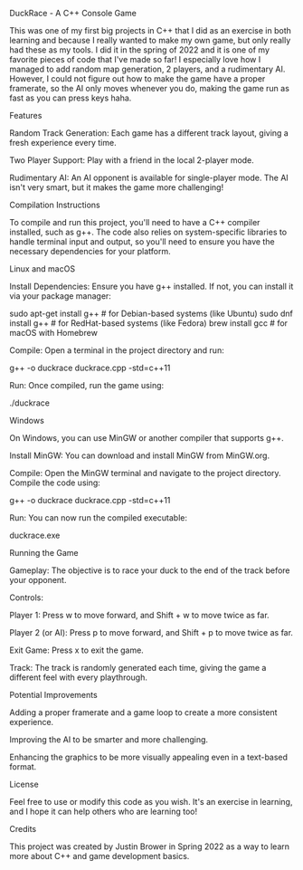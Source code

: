 DuckRace - A C++ Console Game

This was one of my first big projects in C++ that I did as an exercise in both learning and because I really wanted to make my own game, but only really had these as my tools. I did it in the spring of 2022 and it is one of my favorite pieces of code that I've made so far! I especially love how I managed to add random map generation, 2 players, and a rudimentary AI. However, I could not figure out how to make the game have a proper framerate, so the AI only moves whenever you do, making the game run as fast as you can press keys haha.

Features

Random Track Generation: Each game has a different track layout, giving a fresh experience every time.

Two Player Support: Play with a friend in the local 2-player mode.

Rudimentary AI: An AI opponent is available for single-player mode. The AI isn't very smart, but it makes the game more challenging!

Compilation Instructions

To compile and run this project, you'll need to have a C++ compiler installed, such as g++. The code also relies on system-specific libraries to handle terminal input and output, so you'll need to ensure you have the necessary dependencies for your platform.

Linux and macOS

Install Dependencies: Ensure you have g++ installed. If not, you can install it via your package manager:

sudo apt-get install g++       # for Debian-based systems (like Ubuntu)
sudo dnf install g++           # for RedHat-based systems (like Fedora)
brew install gcc               # for macOS with Homebrew

Compile: Open a terminal in the project directory and run:

g++ -o duckrace duckrace.cpp -std=c++11

Run: Once compiled, run the game using:

./duckrace

Windows

On Windows, you can use MinGW or another compiler that supports g++.

Install MinGW: You can download and install MinGW from MinGW.org.

Compile: Open the MinGW terminal and navigate to the project directory. Compile the code using:

g++ -o duckrace duckrace.cpp -std=c++11

Run: You can now run the compiled executable:

duckrace.exe

Running the Game

Gameplay: The objective is to race your duck to the end of the track before your opponent.

Controls:

Player 1: Press w to move forward, and Shift + w to move twice as far.

Player 2 (or AI): Press p to move forward, and Shift + p to move twice as far.

Exit Game: Press x to exit the game.

Track: The track is randomly generated each time, giving the game a different feel with every playthrough.

Potential Improvements

Adding a proper framerate and a game loop to create a more consistent experience.

Improving the AI to be smarter and more challenging.

Enhancing the graphics to be more visually appealing even in a text-based format.

License

Feel free to use or modify this code as you wish. It's an exercise in learning, and I hope it can help others who are learning too!

Credits

This project was created by Justin Brower in Spring 2022 as a way to learn more about C++ and game development basics.


